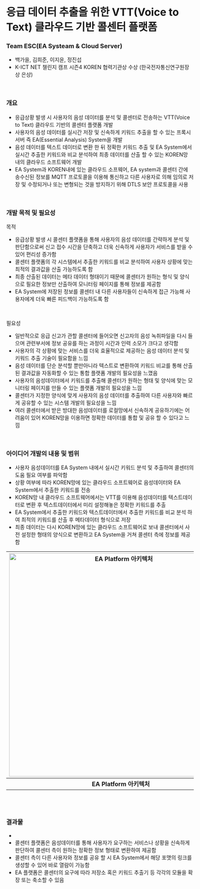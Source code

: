 # 응급 데이터 추출을 위한 VTT(Voice to Text) 클라우드 기반 콜센터 플랫폼
### Team ESC(EA Systeam & Cloud Server)
- 백가을, 김희준, 이지윤, 정진섭
- K-ICT NET 챌린지 캠프 시즌4 KOREN 협력기관상 수상 (한국전자통신연구원장상 은상)

<br>

### 개요
- 응급상황 발생 시 사용자의 음성 데이터를 분석 및 콜센터로 전송하는 VTT(Voice to Text) 클라우드 기반의 콜센터 플랫폼 개발
- 사용자의 음성 데이터를 실시간 저장 및 신속하게 키워드 추출을 할 수 있는 프록시 서버 즉 EA(Essential Analysis) System을 개발
- 음성 데이터를 텍스트 데이터로 변환 한 뒤 정확한 키워드 추출 및 EA System에서 실시간 추출한 키워드와 비교 분석하여 최종 데이터를 산출  할 수 있는 KOREN망 내의 클라우드 소프트웨어 개발
- EA System과 KOREN내에 있는 클라우드 소프웨어, EA system과 콜센터 간에 송수신된 정보를 MQTT 프로토콜을 이용해 통신하고 다른 사용자로 의해 임의로 저장 및 수정되거나 또는 변형되는 것을 방지하기 위해 DTLS 보안 프로토콜을 사용

<br>

### 개발 목적 및 필요성
목적
- 응급상황 발생 시 콜센터 플랫폼을 통해 사용자의 음성 데이터를 간략하게 분석 및 판단함으로써 신고 접수 시간을 단축하고 더욱 신속하게 사용자가 서비스를 받을 수 있어 편리성 증가함
- 콜센터 플랫폼의 각 시스템에서 추출한 키워드를 비교 분석하여 사용자 상황에 맞는 최적의 결과값을 산출 가능하도록 함
- 최종 산출된 데이터는 메타 데이터 형태이기 때문에 콜센터가 원하는 형식 및 양식으로 필요한 정보만 산출하여 모니터링 페이지를 통해 정보를 제공함
- EA System에 저장된 정보를 콜센터 내 다른 사용자들이 신속하게 접근 가능해 사용자에게 더욱 빠른 피드백이 가능하도록 함

<br>

필요성
- 일반적으로 응급 신고가 관할 콜센터에 들어오면 신고자의 음성 녹취파일을 다시 들으며 관련부서에 정보 공유를 하는 과정이 시간과 인력 소모가 크다고 생각함
- 사용자의 각 상황에 맞는 서비스를 더욱 효율적으로 제공하는 음성 데이터 분석 및 키워드 추출 기술이 필요함을 느낌
- 음성 데이터를 단순 분석할 뿐만아니라 텍스트로 변환하여 키워드 비교를 통해 산출된 결과값을 자동화할 수 있는 통합 플랫폼 개발의 필요성을 느꼈음
- 사용자의 음성데이터에서 키워드를 추출해 콜센터가 원하는 형태 및 양식에 맞는 모니터링 페이지를 만들 수 있는 플랫폼 개발의 필요성을 느낌
- 콜센터가 지정한 양식에 맞게 사용자의 음성 데이터를 추출하여 다른 사용자와 빠르게 공유할 수 있는 시스템 개발의 필요성을 느낌
- 여러 콜센터에서 받은 방대한 음성데이터를 로컬망에서 신속하게 공유하기에는 어려움이 있어 KOREN망을 이용하면 정확한 데이터를 통합 및 공유 할 수 있다고 느낌

<br>

### 아이디어 개발의 내용 및 범위
- 사용자 음성데이터를 EA System 내에서 실시간 키워드 분석 및 추출하여 콜센터의 도움 필요 여부를 파악함
- 상황 여부에 따라 KOREN망에 있는 클라우드 소프트웨어로 음성데이터와 EA System에서 추출한 키워드를 전송
- KOREN망 내 클라우드 소프트웨어에서는 VTT를 이용해 음성데이터를 텍스트데이터로 변환 후 텍스트데이터에서 미리 설정해놓은 정확한 키워드를 추출
- EA System에서 추출한 키워드와 텍스트데이터에서 추출한 키워드를 비교 분석 하여 최적의 키워드를 산출 후 메타데이터 형식으로 저장
- 최종 데이터는 다시 KOREN망에 있는 클라우드 소프트웨어로 보내 콜센터에서 사전 설정한 형태의 양식으로 변환하고 EA System을 거쳐 콜센터 측에 정보를 제공함


| <img src="https://github.com/user-attachments/assets/c4dc878c-4be9-44a5-ba49-e66501cb2160" alt="EA Platform 아키텍처" width="600" >  |  <img src="https://github.com/user-attachments/assets/8252f9b9-fbc7-497d-85c8-1b94917d3456" alt="KOREN backbone network" width="330" height="335">  |
|:-----:|:-----:|
| **EA Platform 아키텍처** | **KOREN backbone network** |

<br><br>

### 결과물
- 
- 콜센터 플랫폼은 음성데이터를 통해 사용자가 요구하는 서비스나 상황을 신속하게 판단하여 콜센터 측이 원하는 정확한 정보 형태로 변환하여 제공함
- 콜센터 측이 다른 사용자와 정보를 공유 할 시 EA System에서 해당 포맷의 링크를 생성할 수 있어 바로 열람이 가능함
- EA 플랫폼은 콜센터의 요구에 따라 저장소 혹은 키워드 추출기 등 각각의 모듈을 확장 또는 축소할 수 있음
